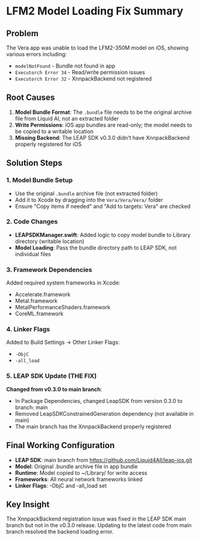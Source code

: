 # LFM2 Model Loading Fix Summary

## Problem
The Vera app was unable to load the LFM2-350M model on iOS, showing various errors including:
- `modelNotFound` - Bundle not found in app
- `Executorch Error 34` - Read/write permission issues
- `Executorch Error 32` - XnnpackBackend not registered

## Root Causes
1. **Model Bundle Format**: The `.bundle` file needs to be the original archive file from Liquid AI, not an extracted folder
2. **Write Permissions**: iOS app bundles are read-only; the model needs to be copied to a writable location
3. **Missing Backend**: The LEAP SDK v0.3.0 didn't have XnnpackBackend properly registered for iOS

## Solution Steps

### 1. Model Bundle Setup
- Use the original `.bundle` archive file (not extracted folder)
- Add it to Xcode by dragging into the `Vera/Vera/Vera/` folder
- Ensure "Copy items if needed" and "Add to targets: Vera" are checked

### 2. Code Changes
- **LEAPSDKManager.swift**: Added logic to copy model bundle to Library directory (writable location)
- **Model Loading**: Pass the bundle directory path to LEAP SDK, not individual files

### 3. Framework Dependencies
Added required system frameworks in Xcode:
- Accelerate.framework
- Metal.framework
- MetalPerformanceShaders.framework
- CoreML.framework

### 4. Linker Flags
Added to Build Settings → Other Linker Flags:
- `-ObjC`
- `-all_load`

### 5. LEAP SDK Update (THE FIX)
**Changed from v0.3.0 to main branch**:
- In Package Dependencies, changed LeapSDK from version 0.3.0 to branch: main
- Removed LeapSDKConstrainedGeneration dependency (not available in main)
- The main branch has the XnnpackBackend properly registered

## Final Working Configuration
- **LEAP SDK**: main branch from https://github.com/Liquid4All/leap-ios.git
- **Model**: Original .bundle archive file in app bundle
- **Runtime**: Model copied to ~/Library/ for write access
- **Frameworks**: All neural network frameworks linked
- **Linker Flags**: -ObjC and -all_load set

## Key Insight
The XnnpackBackend registration issue was fixed in the LEAP SDK main branch but not in the v0.3.0 release. Updating to the latest code from main branch resolved the backend loading error.